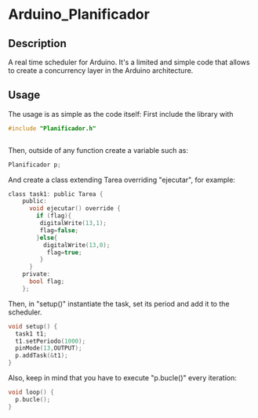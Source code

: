 # Arduino_Planificador
## Description
A real time scheduler for Arduino. It's a limited and simple code that allows to create a concurrency layer in the Arduino architecture.
## Usage

The usage is as simple as the code itself:
First include the library with
```c
#include "Planificador.h"
```
```c

```
Then, outside of any function create a variable such as:
```c
Planificador p;
```
And create a class extending Tarea overriding "ejecutar", for example:
```c
class task1: public Tarea {
    public:
      void ejecutar() override {
        if (flag){
         digitalWrite(13,1);
         flag=false; 
        }else{
          digitalWrite(13,0);
           flag=true;
         }
      }
    private:
      bool flag;
    };
```
Then, in "setup()" instantiate the task, set its period and add it to the scheduler.
```c
void setup() {
  task1 t1;
  t1.setPeriodo(1000);
  pinMode(13,OUTPUT);
  p.addTask(&t1);
}
```
Also, keep in mind that you have to execute "p.bucle()" every iteration:
```c
void loop() {
  p.bucle();
}
```
